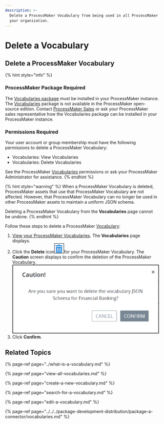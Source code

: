```yaml
---
description: >-
  Delete a ProcessMaker Vocabulary from being used in all ProcessMaker assets in
  your organization.
---
```


# Delete a Vocabulary

## Delete a ProcessMaker Vocabulary

{% hint style="info" %}
### ProcessMaker Package Required

The [Vocabularies package](../../../package-development-distribution/package-a-connector/vocabularies.md) must be installed in your ProcessMaker instance. The [Vocabularies](../what-is-a-vocabulary.md) package is not available in the ProcessMaker open-source edition. Contact [ProcessMaker Sales](mailto:sales@processmaker.com) or ask your ProcessMaker sales representative how the Vocabularies package can be installed in your ProcessMaker instance.

### Permissions Required

Your user account or group membership must have the following permissions to delete a ProcessMaker Vocabulary:

* Vocabularies: View Vocabularies
* Vocabularies: Delete Vocabularies

See the ProcessMaker [Vocabularies](../../../processmaker-administration/permission-descriptions-for-users-and-groups.md#vocabularies) permissions or ask your ProcessMaker Administrator for assistance.
{% endhint %}

{% hint style="warning" %}
When a ProcessMaker Vocabulary is deleted, ProcessMaker assets that use that ProcessMaker Vocabulary are not affected. However, that ProcessMaker Vocabulary can no longer be used in other ProcessMaker assets to maintain a uniform JSON schema.

Deleting a ProcessMaker Vocabulary from the **Vocabularies** page cannot be undone.
{% endhint %}

Follow these steps to delete a ProcessMaker [Vocabulary](../what-is-a-vocabulary.md):

1. [View your ProcessMaker Vocabularies](view-all-vocabularies.md#view-all-vocabularies). The **Vocabularies** page displays.
2. Click the **Delete** icon![](../../../.gitbook/assets/trash-icon-process-modeler-processes.png)for your ProcessMaker Vocabulary. The **Caution** screen displays to confirm the deletion of the ProcessMaker Vocabulary. ![](../../../.gitbook/assets/caution-delete-vocabulary-screen-processes.png) 
3. Click **Confirm**.

## Related Topics

{% page-ref page="../what-is-a-vocabulary.md" %}

{% page-ref page="view-all-vocabularies.md" %}

{% page-ref page="create-a-new-vocabulary.md" %}

{% page-ref page="search-for-a-vocabulary.md" %}

{% page-ref page="edit-a-vocabulary.md" %}

{% page-ref page="../../../package-development-distribution/package-a-connector/vocabularies.md" %}

